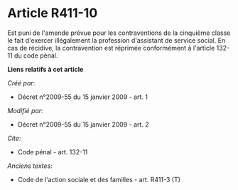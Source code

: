 # Article R411-10

Est puni de l'amende prévue pour les contraventions de la cinquième classe le fait d'exercer illégalement la profession
d'assistant de service social. En cas de récidive, la contravention est réprimée conformément à l'article 132-11 du code
pénal.

**Liens relatifs à cet article**

_Créé par_:

  - Décret n°2009-55 du 15 janvier 2009 - art. 1

_Modifié par_:

  - Décret n°2009-55 du 15 janvier 2009 - art. 2

_Cite_:

  - Code pénal - art. 132-11

_Anciens textes_:

  - Code de l'action sociale et des familles - art. R411-3 (T)
